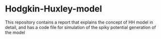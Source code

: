 # Hodgkin-Huxley-model
This repository contains a report that explains the concept of HH model in detail, and has a code file for simulation of the spiky potential generation of the model
